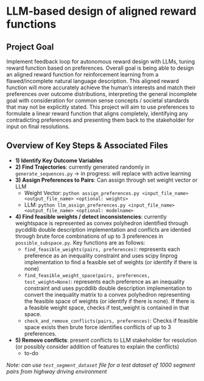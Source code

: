 #  LLM-based design of aligned reward functions
## Project Goal
Implement feedback loop for autonomous reward design with LLMs, tuning reward function based on preferences. Overall goal is being able to design an aligned reward function for reinforcement learning from a flawed/incomplete natural language description. This aligned reward function will more accurately achieve the human’s interests and match their preferences over outcome distributions, interpreting the general incomplete goal with consideration for common sense concepts / societal standards that may not be explicitly stated. This project will aim to use preferences to formulate a linear reward function that aligns completely, identifying any contradicting preferences and presenting them back to the stakeholder for input on final resolutions.

## Overview of Key Steps & Associated Files
- **1) Identify Key Outcome Variables**
- **2) Find Trajectories**: currently generated randomly in `generate_sequences.py` -> in progress: will replace with active learning
- **3) Assign Preferences to Pairs**: Can assign through set weight vector or LLM
  - Weight Vector: `python assign_preferences.py <input_file_name> <output_file_name> <optional: weights>`
  - LLM: `python llm_assign_preferences.py <input_file_name> <output_file_name> <optional: modelname>`
- **4) Find feasible weights / detect inconsistencies**: currently weightspace is represented as convex polyhedron identified through pycddlib double description implementation and conflicts are identied through brute force combinations of up to 3 preferences in `possible_subspace.py`. Key functions are as follows:
  - `find_feasible_weights(pairs, preferences)`: represents each preference as an inequality constraint and uses scipy linprog implementation to find a feasible set of weights (or identify if there is none)
  - `find_feasible_weight_space(pairs, preferences, test_weight=None)`: represents each preference as an inequality constraint and uses pycddlib double description implementation to convert the inequality matrix to a convex polyhedron representing the feasible space of weights (or identify if there is none). If there is a feasible weight space, checks if test_weight is contained in that space.
  - `check_and_remove_conflicts(pairs, preferences)`: Checks if feasible space exists then brute force identifies conflicts of up to 3 preferences.
- **5) Remove conflicts**: present conflicts to LLM stakeholder for resolution (or possibly consider addition of features to explain the conflicts)
  - to-do
 
*Note: can use `test_segment_dataset` file for a test dataset of 1000 segment pairs from highway driving environment*
